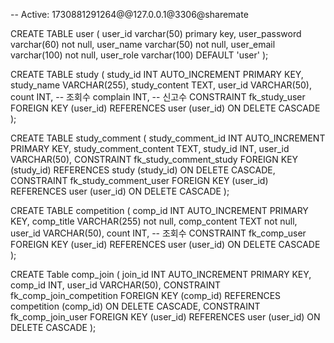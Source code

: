 -- Active: 1730881291264@@127.0.0.1@3306@sharemate

CREATE TABLE user (
user_id varchar(50) primary key,
user_password varchar(60) not null,
user_name varchar(50) not null,
user_email varchar(100) not null,
user_role varchar(100) DEFAULT 'user'
);

CREATE TABLE study (
study_id INT AUTO_INCREMENT PRIMARY KEY,
study_name VARCHAR(255),
study_content TEXT,
user_id VARCHAR(50),
count INT, -- 조회수
complain INT, -- 신고수
CONSTRAINT fk_study_user FOREIGN KEY (user_id) REFERENCES user (user_id) ON DELETE CASCADE
);

CREATE TABLE study_comment (
study_comment_id INT AUTO_INCREMENT PRIMARY KEY,
study_comment_content TEXT,
study_id INT,
user_id VARCHAR(50),
CONSTRAINT fk_study_comment_study FOREIGN KEY (study_id) REFERENCES study (study_id) ON DELETE CASCADE,
CONSTRAINT fk_study_comment_user FOREIGN KEY (user_id) REFERENCES user (user_id) ON DELETE CASCADE
);

CREATE TABLE competition (
comp_id INT AUTO_INCREMENT PRIMARY KEY,
comp_title VARCHAR(255) not null,
comp_content TEXT not null,
user_id VARCHAR(50),
count INT, -- 조회수
CONSTRAINT fk_comp_user FOREIGN KEY (user_id) REFERENCES user (user_id) ON DELETE CASCADE
);

CREATE Table comp_join (
join_id INT AUTO_INCREMENT PRIMARY KEY,
comp_id INT,
user_id VARCHAR(50),
CONSTRAINT fk_comp_join_competition FOREIGN KEY (comp_id) REFERENCES competition (comp_id) ON DELETE CASCADE,
CONSTRAINT fk_comp_join_user FOREIGN KEY (user_id) REFERENCES user (user_id) ON DELETE CASCADE
);

